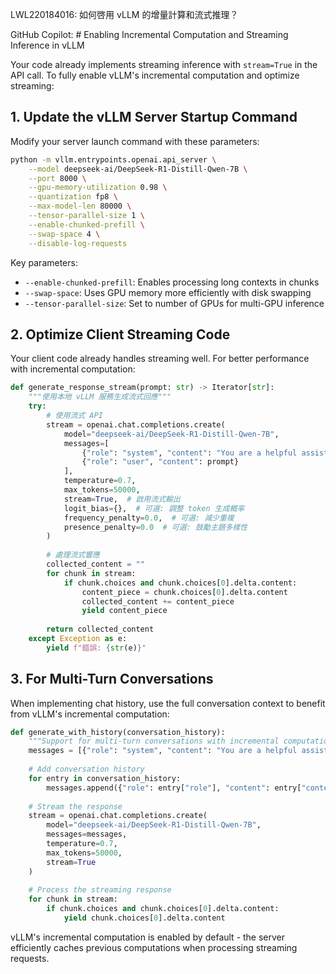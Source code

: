LWL220184016: 如何啓用 vLLM 的增量計算和流式推理？

GitHub Copilot: # Enabling Incremental Computation and Streaming Inference in vLLM

Your code already implements streaming inference with `stream=True` in the API call. To fully enable vLLM's incremental computation and optimize streaming:

## 1. Update the vLLM Server Startup Command

Modify your server launch command with these parameters:

```bash
python -m vllm.entrypoints.openai.api_server \
    --model deepseek-ai/DeepSeek-R1-Distill-Qwen-7B \
    --port 8000 \
    --gpu-memory-utilization 0.98 \
    --quantization fp8 \
    --max-model-len 80000 \
    --tensor-parallel-size 1 \
    --enable-chunked-prefill \
    --swap-space 4 \
    --disable-log-requests
```

Key parameters:
- `--enable-chunked-prefill`: Enables processing long contexts in chunks
- `--swap-space`: Uses GPU memory more efficiently with disk swapping
- `--tensor-parallel-size`: Set to number of GPUs for multi-GPU inference

## 2. Optimize Client Streaming Code

Your client code already handles streaming well. For better performance with incremental computation:

```python
def generate_response_stream(prompt: str) -> Iterator[str]:
    """使用本地 vLLM 服務生成流式回應"""
    try:
        # 使用流式 API
        stream = openai.chat.completions.create(
            model="deepseek-ai/DeepSeek-R1-Distill-Qwen-7B",
            messages=[
                {"role": "system", "content": "You are a helpful assistant."},
                {"role": "user", "content": prompt}
            ],
            temperature=0.7,
            max_tokens=50000,
            stream=True,  # 啟用流式輸出
            logit_bias={},  # 可選: 調整 token 生成概率
            frequency_penalty=0.0,  # 可選: 減少重複
            presence_penalty=0.0  # 可選: 鼓勵主題多樣性
        )
        
        # 處理流式響應
        collected_content = ""
        for chunk in stream:
            if chunk.choices and chunk.choices[0].delta.content:
                content_piece = chunk.choices[0].delta.content
                collected_content += content_piece
                yield content_piece
        
        return collected_content
    except Exception as e:
        yield f"錯誤: {str(e)}"
```

## 3. For Multi-Turn Conversations

When implementing chat history, use the full conversation context to benefit from vLLM's incremental computation:

```python
def generate_with_history(conversation_history):
    """Support for multi-turn conversations with incremental computation"""
    messages = [{"role": "system", "content": "You are a helpful assistant."}]
    
    # Add conversation history
    for entry in conversation_history:
        messages.append({"role": entry["role"], "content": entry["content"]})
        
    # Stream the response
    stream = openai.chat.completions.create(
        model="deepseek-ai/DeepSeek-R1-Distill-Qwen-7B",
        messages=messages,
        temperature=0.7,
        max_tokens=50000,
        stream=True
    )
    
    # Process the streaming response
    for chunk in stream:
        if chunk.choices and chunk.choices[0].delta.content:
            yield chunk.choices[0].delta.content
```

vLLM's incremental computation is enabled by default - the server efficiently caches previous computations when processing streaming requests.